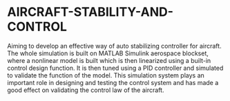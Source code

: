 # AIRCRAFT-STABILITY-AND-CONTROL
Aiming to develop an effective way of auto stabilizing controller for aircraft. The whole simulation is built on MATLAB Simulink aerospace blockset, where a nonlinear model is built which is then linearized using a built-in control design function. It is then tuned using a PID controller and simulated to validate the function of the model. This simulation system plays an important role in designing and testing the control system and has made a good effect on validating the control law of the aircraft.
